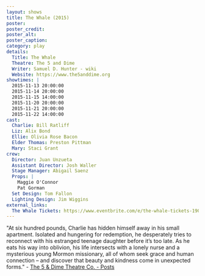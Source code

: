 ```yaml
---
layout: shows
title: The Whale (2015)
poster:
poster_credit: 
poster_alt:
poster_caption:
category: play
details:
  Title: The Whale
  Theatre: The 5 and Dime
  Writer: Samuel D. Hunter - wiki
  Website: https://www.the5anddime.org
showtimes: |
  2015-11-13 20:00:00
  2015-11-14 20:00:00
  2015-11-15 14:00:00
  2015-11-20 20:00:00
  2015-11-21 20:00:00
  2015-11-22 14:00:00
cast:
  Charlie: Bill Ratliff
  Liz: Alix Bond
  Ellie: Olivia Rose Bacon
  Elder Thomas: Preston Pittman
  Mary: Staci Grant
crew:
  Director: Juan Unzueta
  Assistant Director: Josh Waller
  Stage Manager: Abigail Saenz
  Props: |
    Maggie O'Connor
    Pat Gorman
  Set Design: Tom Fallon
  Lighting Design: Jim Wiggins
external_links:
  The Whale Tickets: https://www.eventbrite.com/e/the-whale-tickets-19043435428
---
```

"At six hundred pounds, Charlie has hidden himself away in his small apartment. Isolated and hungering for redemption, he desperately tries to reconnect with his estranged teenage daughter before it’s too late. As he eats his way into oblivion, his life intersects with a lonely nurse and a mysterious young Mormon missionary, all of whom seek grace and human connection – and discover that beauty and kindness come in unexpected forms." - [The 5 & Dime Theatre Co. - Posts](https://www.facebook.com/The5andDime/posts/1076410805710848)
